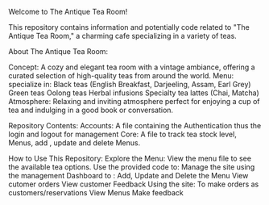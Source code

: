 Welcome to The Antique Tea Room!

This repository contains information and potentially code related to "The Antique Tea Room," a charming cafe specializing in a variety of teas.

About The Antique Tea Room:

Concept: A cozy and elegant tea room with a vintage ambiance, offering a curated selection of high-quality teas from around the world.
Menu: specialize in:
Black teas (English Breakfast, Darjeeling, Assam, Earl Grey)
Green teas
Oolong teas
Herbal infusions
Specialty tea lattes (Chai, Matcha)
Atmosphere: Relaxing and inviting atmosphere perfect for enjoying a cup of tea and indulging in a good book or conversation.

Repository Contents:
Accounts: A file containing the Authentication thus the login and logout for management
Core: A file to track tea stock level, Menus, add , update and delete Menus.
 
How to Use This Repository:
Explore the Menu: View the menu file to see the available tea options.
Use the provided code to:
    Manage the site using the management Dashboard to :
        Add, Update and Delete the Menu
        View cutomer orders
        View customer Feedback
    Using the site:
      To make orders as customers/reservations
      View Menus 
      Make feedback
      
